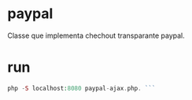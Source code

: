 # paypal

Classe que implementa chechout transparante paypal.

# run
```php -S localhost:8000 index.php.
php -S localhost:8080 paypal-ajax.php. ```
